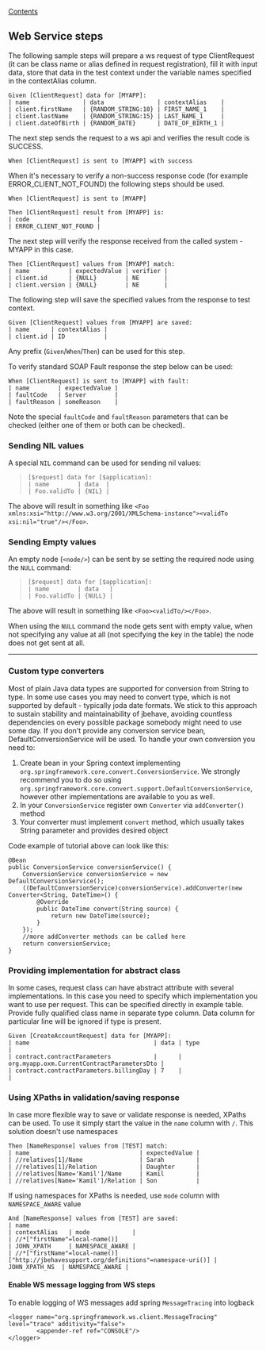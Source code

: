 [Contents](../README.md)

## Web Service steps

The following sample steps will prepare a ws request of type ClientRequest (it can be class name or alias defined in request registration), fill it with input data, store that data in the test context under the variable names specified in the contextAlias column.

```
Given [ClientRequest] data for [MYAPP]:
| name               | data               | contextAlias    |
| client.firstName   | {RANDOM_STRING:10} | FIRST_NAME_1    |
| client.lastName    | {RANDOM_STRING:15} | LAST_NAME_1     |
| client.dateOfBirth | {RANDOM_DATE}      | DATE_OF_BIRTH_1 |
```

The next step sends the request to a ws api and verifies the result code is SUCCESS.

```
When [ClientRequest] is sent to [MYAPP] with success
```

When it's necessary to verify a non-success response code (for example ERROR_CLIENT_NOT_FOUND) the following steps should be used.

```
When [ClientRequest] is sent to [MYAPP]

Then [ClientRequest] result from [MYAPP] is:
| code                   |
| ERROR_CLIENT_NOT_FOUND |
```

The next step will verify the response received from the called system - MYAPP in this case.

```
Then [ClientRequest] values from [MYAPP] match:
| name           | expectedValue | verifier |
| client.id      | {NULL}        | NE       |
| client.version | {NULL}        | NE       |
```

The following step will save the specified values from the response to test context.

```
Given [ClientRequest] values from [MYAPP] are saved:
| name      | contextAlias |
| client.id | ID           |
```
Any prefix (`Given`/`When`/`Then`) can be used for this step.

To verify standard SOAP Fault response the step below can be used:

```
When [ClientRequest] is sent to [MYAPP] with fault:
| name        | expectedValue |
| faultCode   | Server        |
| faultReason | someReason    |
```
Note the special `faultCode` and `faultReason` parameters that can be checked (either one of them or both can be checked).

### Sending NIL values
A special `NIL` command can be used for sending nil values:
> ``` 
> [$request] data for [$application]:  
> | name        | data  |  
> | Foo.validTo | {NIL} |
> ```
The above will result in something like `<Foo xmlns:xsi="http://www.w3.org/2001/XMLSchema-instance"><validTo xsi:nil="true"/></Foo>`.

### Sending Empty values
An empty node (`<node/>`) can be sent by se setting the required node using the `NULL` command:
> ``` 
> [$request] data for [$application]:  
> | name        | data   |  
> | Foo.validTo | {NULL} |
> ```
The above will result in something like `<Foo><validTo/></Foo>`.

When using the `NULL` command the node gets sent with empty value, when not specifying any value at all (not specifying the key in the table) the node does not get sent at all.


---
### Custom type converters
Most of plain Java data types are supported for conversion from String to type. In some use cases you may need to convert type, which is not supported by default - typically joda date formats. We stick to this approach to sustain stability and maintainability of jbehave, avoiding countless dependencies on every possible package somebody might need to use some day. If you don't provide any conversion service bean, DefaultConversionService will be used.
To handle your own conversion you need to:
1. Create bean in your Spring context implementing `org.springframework.core.convert.ConversionService`. We strongly recommend you to do so using `org.springframework.core.convert.support.DefaultConversionService`, however other implementations are available to you as well.
2. In your `ConversionService` register own `Converter` via `addConverter()` method
3. Your converter must implement `convert` method, which usually takes String parameter and provides desired object

Code example of tutorial above can look like this:
```
@Bean
public ConversionService conversionService() {
    ConversionService conversionService = new DefaultConversionService();
    ((DefaultConversionService)conversionService).addConverter(new Converter<String, DateTime>() {
        @Override
        public DateTime convert(String source) {
            return new DateTime(source);
        }
    });
    //more addConverter methods can be called here
    return conversionService;
}
```

### Providing implementation for abstract class
In some cases, request class can have abstract attribute with several implementations. In this case you need to specify which implementation you want to use per request.
This can be specified directly in example table. Provide fully qualified class name in separate type column. Data column for particular line will be ignored if type is present.
```
Given [CreateAccountRequest] data for [MYAPP]:
| name                                   | data | type                                       |
| contract.contractParameters            |      | org.myapp.oxm.CurrentContractParametersDto |
| contract.contractParameters.billingDay | 7    |                                            |
```

### Using XPaths in validation/saving response
In case more flexible way to save or validate response is needed, XPaths can be used. To use it simply start the value in the `name` column with `/`.
This solution doesn't use namespaces
```
Then [NameResponse] values from [TEST] match:
| name                               | expectedValue |
| //relatives[1]/Name                | Sarah         |
| //relatives[1]/Relation            | Daughter      |
| //relatives[Name='Kamil']/Name     | Kamil         |
| //relatives[Name='Kamil']/Relation | Son           |
```
If using namespaces for XPaths is needed, use `mode` column with `NAMESPACE_AWARE` value
```
And [NameResponse] values from [TEST] are saved:
| name                                                                                   | contextAlias   | mode            |
| //*["firstName"=local-name()]                                                          | JOHN_XPATH     | NAMESPACE_AWARE |
| //*["firstName"=local-name()]["http://jbehavesupport.org/definitions"=namespace-uri()] | JOHN_XPATH_NS  | NAMESPACE_AWARE |
```

#### Enable WS message logging from WS steps
To enable logging of WS messages add spring `MessageTracing` into logback
```
<logger name="org.springframework.ws.client.MessageTracing" level="trace" additivity="false">
        <appender-ref ref="CONSOLE"/>
</logger>
```
